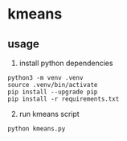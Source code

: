 # kmeans

## usage
1. install python dependencies
```
python3 -m venv .venv
source .venv/bin/activate
pip install --upgrade pip
pip install -r requirements.txt
```
2. run kmeans script
```
python kmeans.py
```